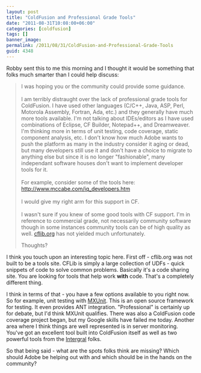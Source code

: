 ```yaml
---
layout: post
title: "ColdFusion and Professional Grade Tools"
date: "2011-08-31T10:08:00+06:00"
categories: [coldfusion]
tags: []
banner_image: 
permalink: /2011/08/31/ColdFusion-and-Professional-Grade-Tools
guid: 4348
---
```


Robby sent this to me this morning and I thought it would be something that folks much smarter than I could help discuss:

<blockquote>
I was hoping you or the community could provide some guidance. 
<br/><br/>
I am terribly distraught over the lack of professional grade tools for ColdFusion.  I have used other
languages (C/C++, Java, ASP, Perl, Motorola Assembly, Fortran, Ada, etc.) and they generally have much
more tools available.  I'm not talking about IDEs/editors as I have used combinations of Eclipse, CF Builder,
Notepad++, and Dreamweaver.  I'm thinking more in terms of unit testing, code coverage, static component analysis,
etc.  I don't know how much Adobe wants to push the platform as many in the industry consider it aging or dead, but many developers still use it and don't have a choice to  migrate to anything else but since it is no longer "fashionable", many independant software houses don't want to implement developer tools for it.
<br/><br/>
For example, consider some of the tools here:
<a href="http://www.mccabe.com/iq_developers.htm">http://www.mccabe.com/iq_developers.htm</a>
<br><br/>
I would give my right arm for this support in CF.<br/><br/>
I wasn't sure if you knew of some good tools with CF support.  I'm in reference to commercial grade, not
necessarily community software though in some instances community tools can be of high quality as well.  <a href="http://www.cflib.org">cflib.org</a> has not yielded much unfortunately.

Thoughts?
</blockquote>
<!--more-->
I think you touch upon an interesting topic here. First off - cflib.org was not built to be a tools site. CFLib is simply a large collection of UDFs - quick snippets of code to solve common problems. Basically it's a code sharing site. You are looking for tools that help work <b>with</b> code. That's a completely different thing.

I think in terms of that - you have a few options available to you right now. So for example, unit testing with <a href="http://www.mxunit.org">MXUnit</a>. This is an open source framework for testing. It even provides ANT integration. "Professional" is certainly up for debate, but I'd think MXUnit qualifies. There was also a ColdFusion code coverage project began, but my Google skills have failed me today. Another area where I think things are well represented is in server monitoring. You've got an excellent tool built into ColdFusion itself as well as two powerful tools from the <a href="http://www.fusion-reactor.com/fr/">Intergral</a> folks. 

So that being said - what are the spots folks think are missing? Which should Adobe be helping out with and which should be in the hands on the community?